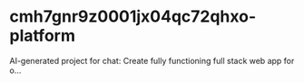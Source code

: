 # cmh7gnr9z0001jx04qc72qhxo-platform
AI-generated project for chat: Create fully functioning full stack web app for  o...
